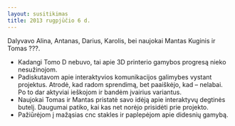 ```yaml
---
layout: susitikimas
title: 2013 rugpjūčio 6 d.
---
```

Dalyvavo Alina, Antanas, Darius, Karolis, bei naujokai Mantas Kuginis ir Tomas ???.

* Kadangi Tomo D nebuvo, tai apie 3D printerio gamybos progresą nieko nesužinojom.
* Padiskutavom apie interaktyvios komunikacijos galimybes vystant projektus. Atrodė, kad radom sprendimą, bet paaiškėjo, kad – nelabai. Po to dar aktyviai ieškojom ir bandėm įvairius variantus.
* Naujokai Tomas ir Mantas pristatė savo idėją apie interaktyvų degtinės butelį. Daugumai patiko, kai kas net norėjo prisidėti prie projekto.
* Pažiūrėjom į mažąsias cnc stakles ir paplepėjom apie didesnių gamybą.